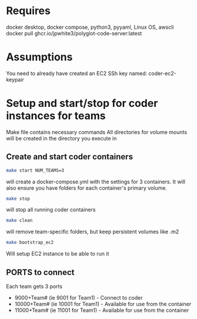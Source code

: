 # Requires

docker desktop, docker compose, python3, pyyaml, Linux OS, awscli
docker pull ghcr.io/jpwhite3/polyglot-code-server:latest

# Assumptions

You need to already have created an EC2 SSh key named: coder-ec2-keypair

# Setup and start/stop for coder instances for teams

Make file contains necessary commands
All directories for volume mounts will be created in the directory you execute in

## Create and start coder containers

```bash
make start NUM_TEAMS=3
```

will create a docker-compose.yml with the settings for 3 containers. It will also ensure you have folders for each container's primary volume.

```bash
make stop
```

will stop all running coder containers

```bash
make clean
```

will remove team-specific folders, but keep persistent volumes like .m2

```bash
make bootstrap_ec2
```

Will setup EC2 instance to be able to run it

## PORTS to connect

Each team gets 3 ports

- 9000+Team# (ie 9001 for Team1) - Connect to coder
- 10000+Team# (ie 10001 for Team1) - Available for use from the container
- 11000+Team# (ie 11001 for Team1) - Available for use from the container
